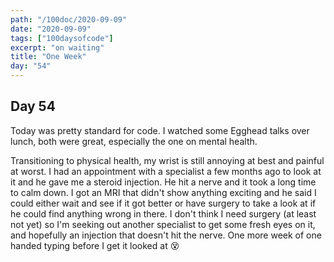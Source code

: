 ```yaml
---
path: "/100doc/2020-09-09"
date: "2020-09-09"
tags: ["100daysofcode"]
excerpt: "on waiting"
title: "One Week"
day: "54"
---
```


## Day 54

Today was pretty standard for code. I watched some Egghead talks over lunch, both were great, especially the one on mental health.

Transitioning to physical health, my wrist is still annoying at best and painful at worst. I had an appointment with a specialist a few months ago to look at it and he gave me a steroid injection. He hit a nerve and it took a long time to calm down. I got an MRI that didn't show anything exciting and he said I could either wait and see if it got better or have surgery to take a look at if he could find anything wrong in there. I don't think I need surgery (at least not yet) so I'm seeking out another specialist to get some fresh eyes on it, and hopefully an injection that doesn't hit the nerve. One more week of one handed typing before I get it looked at 😵
